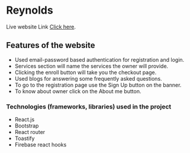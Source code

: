 # Reynolds

Live website Link [Click here](https://reynolds-trainer.firebaseapp.com).

## Features of the website
- Used email-password based authentication for registration and login.
- Services section will name the services the owner will provide.
- Clicking the enroll button will take you the checkout page.
- Used blogs for answering some frequently asked questions.
- To go to the registration page use the Sign Up button on the banner.
- To know about owner click on the About me button.


### Technologies (frameworks, libraries) used in the project
- React.js
- Bootstrap
- React router
- Toastify
- Firebase react hooks
